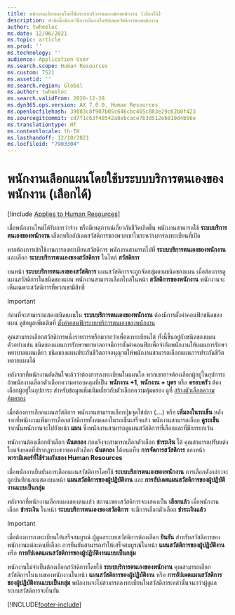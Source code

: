 ```yaml
---
title: พนักงานเลือกแผนโดยใช้บระบบบริการตนเองของพนักงาน (เลือกได้)
description: หัวข้อนี้อธิบายวิธีการเลือกหรืออัปเดตสวัสดิการของพนักงาน
author: twheeloc
ms.date: 12/06/2021
ms.topic: article
ms.prod: ''
ms.technology: ''
audience: Application User
ms.search.scope: Human Resources
ms.custom: 7521
ms.assetid: ''
ms.search.region: Global
ms.author: twheeloc
ms.search.validFrom: 2020-12-28
ms.dyn365.ops.version: AX 7.0.0, Human Resources
ms.openlocfilehash: 39083c8f907b05c646cbc465c883e29c62b0f423
ms.sourcegitcommit: cd7f1c63f48542a8ebcace7b3d512eb810d4b56e
ms.translationtype: HT
ms.contentlocale: th-TH
ms.lasthandoff: 12/10/2021
ms.locfileid: "7903304"
---
```

# <a name="employees-select-plans-by-using-employee-self-service-optional"></a>พนักงานเลือกแผนโดยใช้บระบบบริการตนเองของพนักงาน (เลือกได้)

[!include [Applies to Human Resources](../includes/applies-to-hr.md)]

เมื่อพนักงานใหม่ได้รับการว่าจ้าง หรือมีเหตุการณ์เกี่ยวกับชีวิตเกิดขึ้น พนักงานสามารถใช้ **ระบบบริการตนเองของพนักงาน** เลือกหรืออัปเดตสวัสดิการของพวกเขาในระหว่างการลงทะเบียนที่เปิด

หากต้องการเข้าใช้งานการลงทะเบียนสวัสดิการ พนักงานสามารถไปที่ **ระบบบริการตนเองของพนักงาน** และเลือก **ระบบบริการตนเองของสวัสดิการ** ในไทล์ **สวัสดิการ**

บนหน้า **ระบบบริการตนเองของสวัสดิการ** แผนสวัสดิการจะถูกจัดกลุ่มตามชนิดของแผน เมื่อต้องการดูแผนสวัสดิการในชนิดของแผน พนักงานสามารถเลือกไทล์ในหน้า **สวัสดิการของพนักงาน** พนักงานจะเห็นเฉพาะสวัสดิการที่พวกเขามีสิทธิ์

> [!IMPORTANT]
> ก่อนที่จะสามารถแสดงชนิดแผนใน **ระบบบริการตนเองของพนักงาน** ต้องมีการตั้งค่าคอนฟิกชนิดของแผน ดูข้อมูลเพิ่มเติมที่ [ตั้งค่าคอนฟิกระบบบริการตนเองของพนักงาน](/hr-benefits-setup-employee-self-service.md)

คุณสามารถเลือกสวัสดิการหนึ่งรายการหรือมากกว่าเพื่อลงทะเบียนได้ ทั้งนี้ขึ้นอยู่กับชนิดของแผน ตัวอย่างเช่น ชนิดของแผนการรักษาพยาบาลอาจมีการตั้งค่าคอนฟิกเพื่อจํากัดพนักงานให้แผนการรักษาพยาบาลแผนเดียว ชนิดของแผนประกันชีวิตอาจอนุญาตให้พนักงานสามารถเลือกแผนการประกันชีวิตหลายแผนได้

หลังจากที่พนักงานตัดสินใจแล้วว่าต้องการลงทะเบียนในแผนใด พวกเขาอาจต้องเลือกผู้อยู่ในอุปการะ ถ้าพนักงานเลือกตัวเลือกความครอบคลุมที่เป็น **พนักงาน +1**, **พนักงาน + บุตร** หรือ **ครอบครัว** ต้องเลือกผู้อยู่ในอุปการะ สำหรับข้อมูลเพิ่มเติมเกี่ยวกับตัวเลือกความคุ้มครอง ดูที่ [สร้างตัวเลือกความคุ้มครอง](/hr-benefits-setup-coverage-options.md)

เมื่อต้องการเลือกแผนสวัสดิการ พนักงานสามารถเลือกปุ่มจุดไข่ปลา (**...**) หรือ **เพิ่มลงในรถเข็น** หลังจากที่พนักงานเพิ่มการเลือกสวัสดิการทั้งหมดลงในรถเข็นเสร็จแล้ว พนักงานสามารถเลือก **ดูรถเข็น** จากนั้นพนักงานจะไปยังหน้า **แผน** ซึ่งพนักงานสามารถดูแผนสวัสดิการที่เลือกและที่มีการยกเว้น

พนักงานต้องเลือกตัวเลือก **ฉันตกลง** ก่อนจึงจะสามารถเลือกตัวเลือก **ชำระเงิน** ได้ คุณสามารถปรับแต่งใบแจ้งยอดที่ปรากฏทางขวาของตัวเลือก **ฉันตกลง** ได้บนแท็บ **การจัดการสวัสดิการ** ของหน้า **พารามิเตอร์ที่ใช้ร่วมกันของ Human Resources**

เมื่อพนักงานยืนยันการเลือกแผนสวัสดิการโดยใช้ **ระบบบริการตนเองของพนักงาน** การเลือกดังกล่าวจะถูกบันทึกและแสดงบนหน้า **แผนสวัสดิการของผู้ปฏิบัติงาน** และ **การอัปเดตแผนสวัสดิการของผู้ปฏิบัติงานแบบเป็นกลุ่ม**

หลังจากที่พนักงานเลือกแผนของตนแล้ว สถานะของสวัสดิการจะแสดงเป็น **เลือกแล้ว** เมื่อพนักงานเลือก **ชำระเงิน** ในหน้า **ระบบบริการตนเองของสวัสดิการ** จะมีการเลือกตัวเลือก **ชำระเงินแล้ว**

> [!IMPORTANT]
> เมื่อต้องการลงทะเบียนให้เสร็จสมบูรณ์ ผู้ดูแลระบบสวัสดิการต้องเลือก **ยินยัน** สำหรับสวัสดิการของพนักงานแต่ละคนที่เลือก การยืนยันสามารถทำให้เสร็จสมบูรณ์ในหน้า **แผนสวัสดิการของผู้ปฏิบัติงาน** หรือ **การอัปเดตแผนสวัสดิการของผู้ปฏิบัติงานแบบเป็นกลุ่ม**
>

พนักงานไม่จำเป็นต้องเลือกสวัสดิการโดยใช้ **ระบบบริการตนเองของพนักงาน** คุณสามารถเลือกสวัสดิการในนามของพนักงานในหน้า **แผนสวัสดิการของผู้ปฏิบัติงาน** หรือ **การอัปเดตแผนสวัสดิการของผู้ปฏิบัติงานแบบเป็นกลุ่ม** พนักงานจะไม่สามารถลงทะเบียนในสวัสดิการเหล่านั้นจนกว่าผู้ดูแลระบบสวัสดิการจะยืนยัน

[!INCLUDE[footer-include](../includes/footer-banner.md)]
